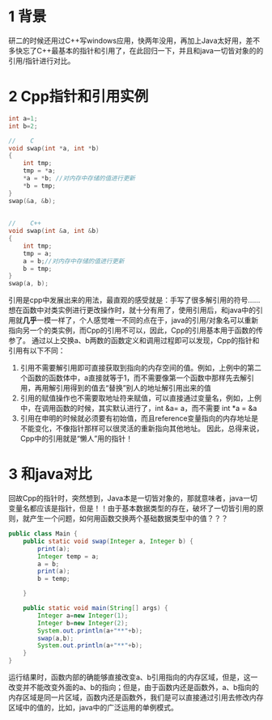 ﻿
# 1 背景
研二的时候还用过C++写windows应用，快两年没用，再加上Java太好用，差不多快忘了C++最基本的指针和引用了，在此回归一下，并且和java一切皆对象的的引用/指针进行对比。
# 2 Cpp指针和引用实例
```cpp
int a=1;
int b=2;

//    C
void swap(int *a, int *b)
{
    int tmp;
    tmp = *a;
    *a = *b; //对内存中存储的值进行更新
    *b = tmp;
}
swap(&a, &b);
 
 
//    C++
void swap(int &a, int &b)
{
    int tmp;
    tmp = a;
    a = b;//对内存中存储的值进行更新
    b = tmp;
}
swap(a, b);
```
引用是cpp中发展出来的用法，最直观的感受就是：手写了很多解引用的符号……想在函数中对类实例进行更改操作时，就十分有用了，使用引用后，和java中的引用就**几乎**一模一样了，个人感觉唯一不同的点在于，java的引用/对象名可以重新指向另一个的类实例，而Cpp的引用不可以，因此，Cpp的引用基本用于函数的传参了。
通过以上交换a、b两数的函数定义和调用过程即可以发现，Cpp的指针和引用有以下不同：
1. 引用不需要解引用即可直接获取到指向的内存空间的值。例如，上例中的第二个函数的函数体中，a直接就等于1，而不需要像第一个函数中那样先去解引用，再用解引用得到的值去“替换”别人的地址解引用出来的值
2. 引用的赋值操作也不需要取地址符来赋值，可以直接通过变量名，例如，上例中，在调用函数的时候，其实默认进行了，int &a= a，而不需要 int *a = &a
3. 引用在申明的时候就必须要有初始值，而且reference变量指向的内存地址是不能变化，不像指针那样可以很灵活的重新指向其他地址。
因此，总得来说，Cpp中的引用就是“懒人”用的指针！
# 3 和java对比
回故Cpp的指针时，突然想到，Java本是一切皆对象的，那就意味者，java一切变量名都应该是指针，但是！！由于基本数据类型的存在，破坏了一切皆引用的原则，就产生一个问题，如何用函数交换两个基础数据类型中的值？？？
```java
public class Main {
    public static void swap(Integer a, Integer b) {
		print(a);
        Integer temp = a;
        a = b;
        print(a);
        b = temp;

    }

    public static void main(String[] args) {
        Integer a=new Integer(1);
        Integer b=new Integer(2);
        System.out.println(a+"**"+b);
        swap(a,b);
        System.out.println(a+"**"+b);
    }
}
```
运行结果时，函数内部的确能够直接改变a、b引用指向的内存区域，但是，这一改变并不能改变外面的a、b的指向；但是，由于函数内还是函数外，a、b指向的内存区域是同一片区域，函数内还是函数外，我们是可以直接通过引用去修改内存区域中的值的，比如，java中的广泛运用的单例模式。
